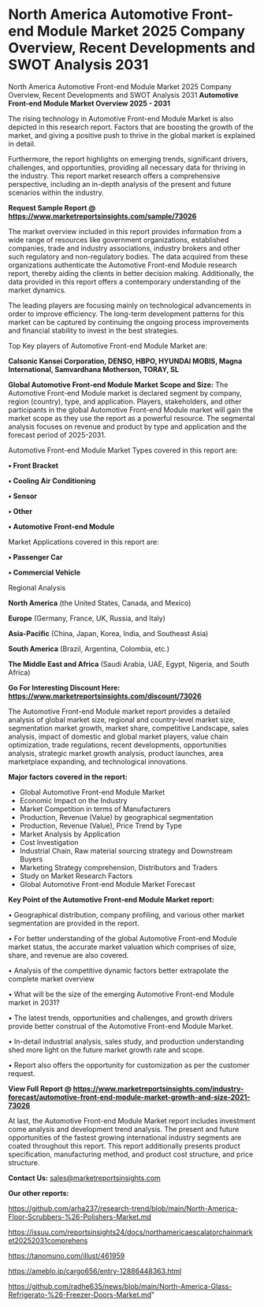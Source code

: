 # North America Automotive Front-end Module Market 2025 Company Overview, Recent Developments and SWOT Analysis 2031
 North America Automotive Front-end Module Market 2025 Company Overview, Recent Developments and SWOT Analysis 2031
<Strong> Automotive Front-end Module Market Overview 2025 - 2031</strong>

The rising technology in Automotive Front-end Module Market is also depicted in this research report. Factors that are boosting the growth of the market, and giving a positive push to thrive in the global market is explained in detail.

Furthermore, the report highlights on emerging trends, significant drivers, challenges, and opportunities, providing all necessary data for thriving in the industry. This report market research offers a comprehensive perspective, including an in-depth analysis of the present and future scenarios within the industry.

<strong>Request Sample Report @ <a href=https://www.marketreportsinsights.com/sample/73026>https://www.marketreportsinsights.com/sample/73026</a></strong>

The market overview included in this report provides information from a wide range of resources like government organizations, established companies, trade and industry associations, industry brokers and other such regulatory and non-regulatory bodies. The data acquired from these organizations authenticate the Automotive Front-end Module research report, thereby aiding the clients in better decision making. Additionally, the data provided in this report offers a contemporary understanding of the market dynamics.

The leading players are focusing mainly on technological advancements in order to improve efficiency. The long-term development patterns for this market can be captured by continuing the ongoing process improvements and financial stability to invest in the best strategies.

Top Key players of Automotive Front-end Module Market are:

<strong>Calsonic Kansei Corporation, DENSO, HBPO, HYUNDAI MOBIS, Magna International, Samvardhana Motherson, TORAY, SL</strong>

<strong><b>Global Automotive Front-end Module Market Scope and Size:</b></strong>
The Automotive Front-end Module market is declared segment by company, region (country), type, and application. Players, stakeholders, and other participants in the global Automotive Front-end Module market will gain the market scope as they use the report as a powerful resource. The segmental analysis focuses on revenue and product by type and application and the forecast period of 2025-2031.

Automotive Front-end Module Market Types covered in this report are:

<strong>• Front Bracket

• Cooling Air Conditioning

• Sensor

• Other

• Automotive Front-end Module</strong>

Market Applications covered in this report are:

<strong>• Passenger Car

• Commercial Vehicle</strong> 

Regional Analysis

<strong>North America</strong> (the United States, Canada, and Mexico)

<strong>Europe</strong> (Germany, France, UK, Russia, and Italy)

<strong>Asia-Pacific</strong> (China, Japan, Korea, India, and Southeast Asia)

<strong>South America</strong> (Brazil, Argentina, Colombia, etc.)

<strong>The Middle East and Africa</strong> (Saudi Arabia, UAE, Egypt, Nigeria, and South Africa)

<strong>Go For Interesting Discount Here: <a href=https://www.marketreportsinsights.com/discount/73026>https://www.marketreportsinsights.com/discount/73026</a></strong>

The Automotive Front-end Module market report provides a detailed analysis of global market size, regional and country-level market size, segmentation market growth, market share, competitive Landscape, sales analysis, impact of domestic and global market players, value chain optimization, trade regulations, recent developments, opportunities analysis, strategic market growth analysis, product launches, area marketplace expanding, and technological innovations.

<strong><b>Major factors covered in the report:</b></strong>
<ul>
  <li>Global Automotive Front-end Module Market </li>
  <li>Economic Impact on the Industry</li>
  <li>Market Competition in terms of Manufacturers</li>
  <li>Production, Revenue (Value) by geographical segmentation</li>
  <li>Production, Revenue (Value), Price Trend by Type</li>
  <li>Market Analysis by Application</li>
  <li>Cost Investigation</li>
  <li>Industrial Chain, Raw material sourcing strategy and Downstream Buyers</li>
  <li>Marketing Strategy comprehension, Distributors and Traders</li>
  <li>Study on Market Research Factors</li>
  <li>Global Automotive Front-end Module Market Forecast</li>
</ul>

<strong><b>Key Point of the Automotive Front-end Module Market report:</b></strong>

• Geographical distribution, company profiling, and various other market segmentation are provided in the report.

• For better understanding of the global Automotive Front-end Module market status, the accurate market valuation which comprises of size, share, and revenue are also covered.

• Analysis of the competitive dynamic factors better extrapolate the complete market overview

• What will be the size of the emerging Automotive Front-end Module market in 2031?

• The latest trends, opportunities and challenges, and growth drivers provide better construal of the Automotive Front-end Module Market.

• In-detail industrial analysis, sales study, and production understanding shed more light on the future market growth rate and scope.

• Report also offers the opportunity for customization as per the customer request.

<strong><b>View Full Report @ <a href=https://www.marketreportsinsights.com/industry-forecast/automotive-front-end-module-market-growth-and-size-2021-73026>https://www.marketreportsinsights.com/industry-forecast/automotive-front-end-module-market-growth-and-size-2021-73026</a></b></strong>


At last, the Automotive Front-end Module Market report includes investment come analysis and development trend analysis. The present and future opportunities of the fastest growing international industry segments are coated throughout this report. This report additionally presents product specification, manufacturing method, and product cost structure, and price structure.

<strong>Contact Us:</strong>
sales@marketreportsinsights.com

<strong>Our other reports:</strong>

<a href=https://github.com/arha237/research-trend/blob/main/North-America-Floor-Scrubbers-%26-Polishers-Market.md>https://github.com/arha237/research-trend/blob/main/North-America-Floor-Scrubbers-%26-Polishers-Market.md</a>

<a href=https://issuu.com/reportsinsights24/docs/northamericaescalatorchainmarket20252031comprehens>https://issuu.com/reportsinsights24/docs/northamericaescalatorchainmarket20252031comprehens</a>

<a href=https://tanomuno.com/illust/461959>https://tanomuno.com/illust/461959</a>

<a href=https://ameblo.jp/cargo656/entry-12886448363.html>https://ameblo.jp/cargo656/entry-12886448363.html</a>

<a href=https://github.com/radhe635/news/blob/main/North-America-Glass-Refrigerato-%26-Freezer-Doors-Market.md>https://github.com/radhe635/news/blob/main/North-America-Glass-Refrigerato-%26-Freezer-Doors-Market.md</a>"
